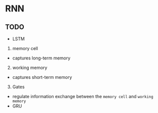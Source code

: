 # RNN

## TODO
- LSTM
 1. memory cell
  - captures long-term memory
 2. working memory
  - captures short-term memory
 3. Gates
  - regulate information exchange between the `memory cell` and `working memory`
- GRU